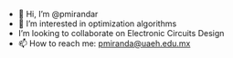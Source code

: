 - 👋 Hi, I’m @pmirandar
- 👀 I’m interested in optimization algorithms
- I’m looking to collaborate on Electronic Circuits Design
- 📫 How to reach me: pmiranda@uaeh.edu.mx

<!---
pmirandar/pmirandar is a ✨ special ✨ repository because its `README.md` (this file) appears on your GitHub profile.
You can click the Preview link to take a look at your changes.
--->

